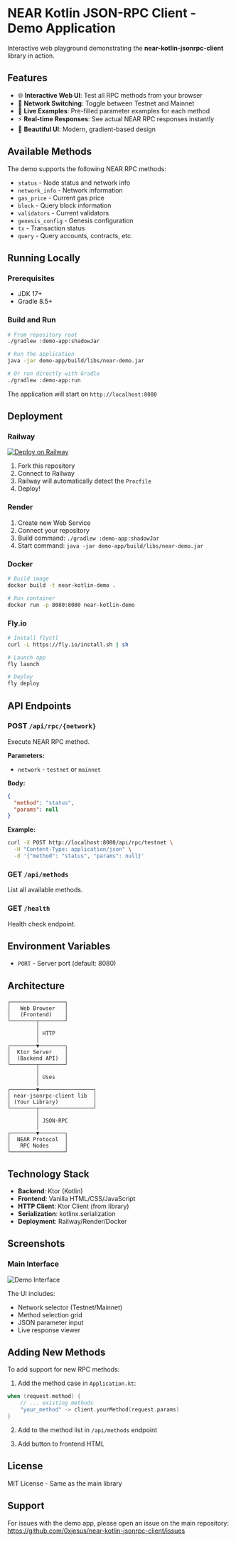 # NEAR Kotlin JSON-RPC Client - Demo Application

Interactive web playground demonstrating the **near-kotlin-jsonrpc-client** library in action.

## Features

- 🌐 **Interactive Web UI**: Test all RPC methods from your browser
- 🔄 **Network Switching**: Toggle between Testnet and Mainnet
- 📝 **Live Examples**: Pre-filled parameter examples for each method
- ⚡ **Real-time Responses**: See actual NEAR RPC responses instantly
- 🎨 **Beautiful UI**: Modern, gradient-based design

## Available Methods

The demo supports the following NEAR RPC methods:

- `status` - Node status and network info
- `network_info` - Network information
- `gas_price` - Current gas price
- `block` - Query block information
- `validators` - Current validators
- `genesis_config` - Genesis configuration
- `tx` - Transaction status
- `query` - Query accounts, contracts, etc.

## Running Locally

### Prerequisites

- JDK 17+
- Gradle 8.5+

### Build and Run

```bash
# From repository root
./gradlew :demo-app:shadowJar

# Run the application
java -jar demo-app/build/libs/near-demo.jar

# Or run directly with Gradle
./gradlew :demo-app:run
```

The application will start on `http://localhost:8080`

## Deployment

### Railway

[![Deploy on Railway](https://railway.app/button.svg)](https://railway.app/new/template)

1. Fork this repository
2. Connect to Railway
3. Railway will automatically detect the `Procfile`
4. Deploy!

### Render

1. Create new Web Service
2. Connect your repository
3. Build command: `./gradlew :demo-app:shadowJar`
4. Start command: `java -jar demo-app/build/libs/near-demo.jar`

### Docker

```bash
# Build image
docker build -t near-kotlin-demo .

# Run container
docker run -p 8080:8080 near-kotlin-demo
```

### Fly.io

```bash
# Install flyctl
curl -L https://fly.io/install.sh | sh

# Launch app
fly launch

# Deploy
fly deploy
```

## API Endpoints

### POST `/api/rpc/{network}`

Execute NEAR RPC method.

**Parameters:**
- `network` - `testnet` or `mainnet`

**Body:**
```json
{
  "method": "status",
  "params": null
}
```

**Example:**
```bash
curl -X POST http://localhost:8080/api/rpc/testnet \
  -H "Content-Type: application/json" \
  -d '{"method": "status", "params": null}'
```

### GET `/api/methods`

List all available methods.

### GET `/health`

Health check endpoint.

## Environment Variables

- `PORT` - Server port (default: 8080)

## Architecture

```
┌─────────────────┐
│   Web Browser   │
│   (Frontend)    │
└────────┬────────┘
         │
         │ HTTP
         │
┌────────▼────────┐
│  Ktor Server    │
│  (Backend API)  │
└────────┬────────┘
         │
         │ Uses
         │
┌────────▼─────────────────┐
│ near-jsonrpc-client lib  │
│ (Your Library)           │
└────────┬─────────────────┘
         │
         │ JSON-RPC
         │
┌────────▼────────┐
│  NEAR Protocol  │
│   RPC Nodes     │
└─────────────────┘
```

## Technology Stack

- **Backend**: Ktor (Kotlin)
- **Frontend**: Vanilla HTML/CSS/JavaScript
- **HTTP Client**: Ktor Client (from library)
- **Serialization**: kotlinx.serialization
- **Deployment**: Railway/Render/Docker

## Screenshots

### Main Interface
![Demo Interface](screenshots/demo.png)

The UI includes:
- Network selector (Testnet/Mainnet)
- Method selection grid
- JSON parameter input
- Live response viewer

## Adding New Methods

To add support for new RPC methods:

1. Add the method case in `Application.kt`:
```kotlin
when (request.method) {
    // ... existing methods
    "your_method" -> client.yourMethod(request.params)
}
```

2. Add to the method list in `/api/methods` endpoint

3. Add button to frontend HTML

## License

MIT License - Same as the main library

## Support

For issues with the demo app, please open an issue on the main repository:
https://github.com/0xjesus/near-kotlin-jsonrpc-client/issues
